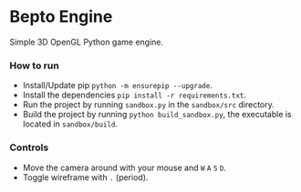 # Bepto Engine
Simple 3D OpenGL Python game engine.

### How to run
- Install/Update pip `python -m ensurepip --upgrade`.
- Install the dependencies `pip install -r requirements.txt`.
- Run the project by running `sandbox.py` in the `sandbox/src` directory.
- Build the project by running `python build_sandbox.py`, the executable is located in `sandbox/build`.

### Controls
- Move the camera around with your mouse and `W` `A` `S` `D`.
- Toggle wireframe with `.` (period).
